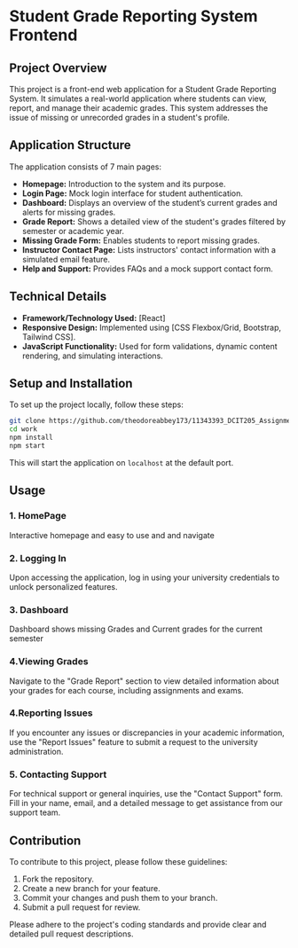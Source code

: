 # Student Grade Reporting System Frontend

## Project Overview

This project is a front-end web application for a Student Grade Reporting System. It simulates a real-world application where students can view, report, and manage their academic grades. This system addresses the issue of missing or unrecorded grades in a student's profile.

## Application Structure

The application consists of 7 main pages:

- **Homepage:** Introduction to the system and its purpose.
- **Login Page:** Mock login interface for student authentication.
- **Dashboard:** Displays an overview of the student’s current grades and alerts for missing grades.
- **Grade Report:** Shows a detailed view of the student's grades filtered by semester or academic year.
- **Missing Grade Form:** Enables students to report missing grades.
- **Instructor Contact Page:** Lists instructors' contact information with a simulated email feature.
- **Help and Support:** Provides FAQs and a mock support contact form.

## Technical Details

- **Framework/Technology Used:** [React]
- **Responsive Design:** Implemented using [CSS Flexbox/Grid, Bootstrap, Tailwind CSS].
- **JavaScript Functionality:** Used for form validations, dynamic content rendering, and simulating interactions.

## Setup and Installation

To set up the project locally, follow these steps:

```bash
git clone https://github.com/theodoreabbey173/11343393_DCIT205_Assignment1.git
cd work
npm install
npm start
```

This will start the application on `localhost` at the default port.

## Usage
### 1. HomePage
Interactive homepage and easy to use and and navigate

### 2. Logging In
Upon accessing the application, log in using your university credentials to unlock personalized features.

### 3. Dashboard
Dashboard shows missing Grades and Current grades for the current semester

### 4.Viewing Grades
Navigate to the "Grade Report" section to view detailed information about your grades for each course, including assignments and exams.

### 4.Reporting Issues
If you encounter any issues or discrepancies in your academic information, use the "Report Issues" feature to submit a request to the university administration.

### 5. Contacting Support
For technical support or general inquiries, use the "Contact Support" form. Fill in your name, email, and a detailed message to get assistance from our support team.


## Contribution

To contribute to this project, please follow these guidelines:

1. Fork the repository.
2. Create a new branch for your feature.
3. Commit your changes and push them to your branch.
4. Submit a pull request for review.

Please adhere to the project's coding standards and provide clear and detailed pull request descriptions.
